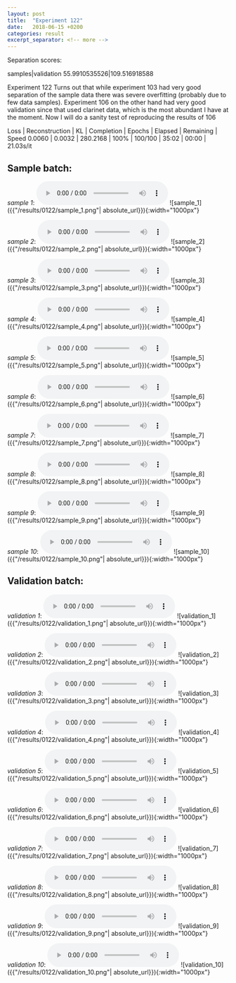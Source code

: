 ```yaml
---
layout: post
title:  "Experiment 122"
date:   2018-06-15 +0200
categories: result
excerpt_separator: <!-- more -->
---
```

Separation scores:

samples|validation
55.9910535526|109.516918588
<!-- more -->
Experiment 122
Turns out that while experiment 103 had very good separation of the sample data there was severe overfitting (probably due to few data samples). Experiment 106 on the other hand had very good validation since that used clarinet data, which is the most abundant I have at the moment. Now I will do a sanity test of reproducing the results of 106

Loss | Reconstruction | KL | Completion | Epochs | Elapsed | Remaining | Speed
0.0060 | 0.0032 | 280.2168 | 100% | 100/100 | 35:02 | 00:00 | 21.03s/it

## **Sample batch**:
_sample 1_:
<audio src="/ResultsOverview/results/0122/sample_1.wav" controls preload></audio>
![sample_1]({{"/results/0122/sample_1.png"| absolute_url}}){:width="1000px"}

_sample 2_:
<audio src="/ResultsOverview/results/0122/sample_2.wav" controls preload></audio>
![sample_2]({{"/results/0122/sample_2.png"| absolute_url}}){:width="1000px"}

_sample 3_:
<audio src="/ResultsOverview/results/0122/sample_3.wav" controls preload></audio>
![sample_3]({{"/results/0122/sample_3.png"| absolute_url}}){:width="1000px"}

_sample 4_:
<audio src="/ResultsOverview/results/0122/sample_4.wav" controls preload></audio>
![sample_4]({{"/results/0122/sample_4.png"| absolute_url}}){:width="1000px"}

_sample 5_:
<audio src="/ResultsOverview/results/0122/sample_5.wav" controls preload></audio>
![sample_5]({{"/results/0122/sample_5.png"| absolute_url}}){:width="1000px"}

_sample 6_:
<audio src="/ResultsOverview/results/0122/sample_6.wav" controls preload></audio>
![sample_6]({{"/results/0122/sample_6.png"| absolute_url}}){:width="1000px"}

_sample 7_:
<audio src="/ResultsOverview/results/0122/sample_7.wav" controls preload></audio>
![sample_7]({{"/results/0122/sample_7.png"| absolute_url}}){:width="1000px"}

_sample 8_:
<audio src="/ResultsOverview/results/0122/sample_8.wav" controls preload></audio>
![sample_8]({{"/results/0122/sample_8.png"| absolute_url}}){:width="1000px"}

_sample 9_:
<audio src="/ResultsOverview/results/0122/sample_9.wav" controls preload></audio>
![sample_9]({{"/results/0122/sample_9.png"| absolute_url}}){:width="1000px"}

_sample 10_:
<audio src="/ResultsOverview/results/0122/sample_10.wav" controls preload></audio>
![sample_10]({{"/results/0122/sample_10.png"| absolute_url}}){:width="1000px"}

## **Validation batch**:
_validation 1_:
<audio src="/ResultsOverview/results/0122/validation_1.wav" controls preload></audio>
![validation_1]({{"/results/0122/validation_1.png"| absolute_url}}){:width="1000px"}

_validation 2_:
<audio src="/ResultsOverview/results/0122/validation_2.wav" controls preload></audio>
![validation_2]({{"/results/0122/validation_2.png"| absolute_url}}){:width="1000px"}

_validation 3_:
<audio src="/ResultsOverview/results/0122/validation_3.wav" controls preload></audio>
![validation_3]({{"/results/0122/validation_3.png"| absolute_url}}){:width="1000px"}

_validation 4_:
<audio src="/ResultsOverview/results/0122/validation_4.wav" controls preload></audio>
![validation_4]({{"/results/0122/validation_4.png"| absolute_url}}){:width="1000px"}

_validation 5_:
<audio src="/ResultsOverview/results/0122/validation_5.wav" controls preload></audio>
![validation_5]({{"/results/0122/validation_5.png"| absolute_url}}){:width="1000px"}

_validation 6_:
<audio src="/ResultsOverview/results/0122/validation_6.wav" controls preload></audio>
![validation_6]({{"/results/0122/validation_6.png"| absolute_url}}){:width="1000px"}

_validation 7_:
<audio src="/ResultsOverview/results/0122/validation_7.wav" controls preload></audio>
![validation_7]({{"/results/0122/validation_7.png"| absolute_url}}){:width="1000px"}

_validation 8_:
<audio src="/ResultsOverview/results/0122/validation_8.wav" controls preload></audio>
![validation_8]({{"/results/0122/validation_8.png"| absolute_url}}){:width="1000px"}

_validation 9_:
<audio src="/ResultsOverview/results/0122/validation_9.wav" controls preload></audio>
![validation_9]({{"/results/0122/validation_9.png"| absolute_url}}){:width="1000px"}

_validation 10_:
<audio src="/ResultsOverview/results/0122/validation_10.wav" controls preload></audio>
![validation_10]({{"/results/0122/validation_10.png"| absolute_url}}){:width="1000px"}
